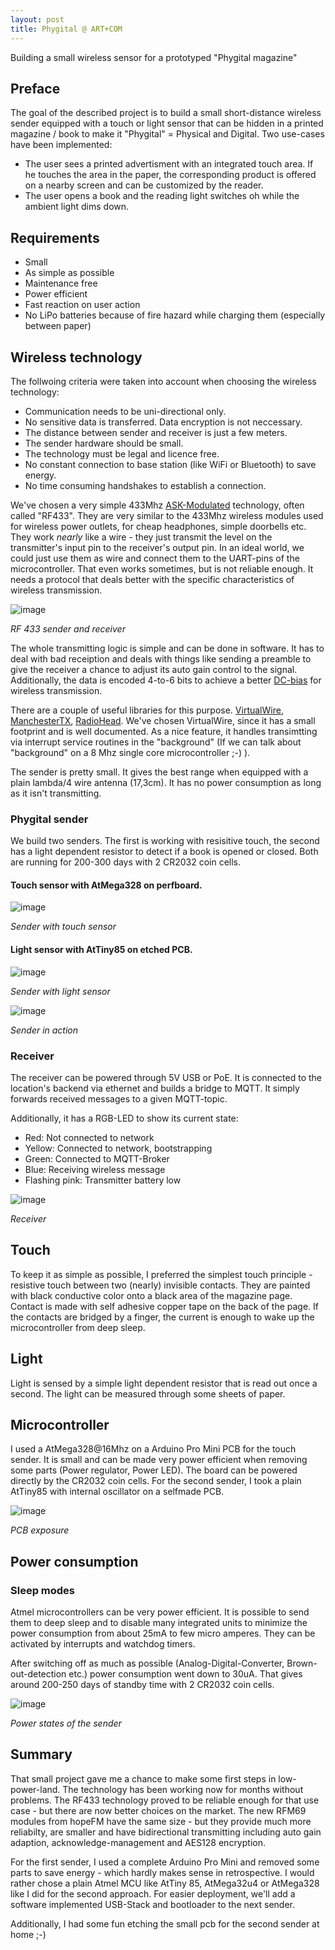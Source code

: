```yaml
---
layout: post
title: Phygital @ ART+COM
---
```

Building a small wireless sensor for a prototyped "Phygital magazine"


## Preface

The goal of the described project is to build a small short-distance wireless sender equipped with a touch or light sensor that can be hidden in a printed magazine / book to make it "Phygital" = Physical and Digital. 
Two use-cases have been implemented: 

* The user sees a printed advertisment with an integrated touch area. If he touches the area in the paper, the corresponding product is offered on a nearby screen and can be customized by the reader.
* The user opens a book and the reading light switches oh while the ambient light dims down.

## Requirements
* Small
* As simple as possible
* Maintenance free
* Power efficient 
* Fast reaction on user action
* No LiPo batteries because of fire hazard while charging them (especially between paper)

## Wireless technology
The follwoing criteria were taken into account when choosing the wireless technology:

* Communication needs to be uni-directional only.
* No sensitive data is transferred. Data encryption is not neccessary.
* The distance between sender and receiver is just a few meters.
* The sender hardware should be small.
* The technology must be legal and licence free.
* No constant connection to base station (like WiFi or Bluetooth) to save energy. 
* No time consuming handshakes to establish a connection.

We've chosen a very simple 433Mhz [ASK-Modulated](https://en.wikipedia.org/wiki/Amplitude-shift_keying) technology, often called "RF433". They are very similar to the 433Mhz wireless modules used for wireless power outlets, for cheap headphones, simple doorbells etc.
They work _nearly_ like a wire - they just transmit the level on the transmitter's input pin to the receiver's output pin. In an ideal world, we could just use them as wire and connect them to the UART-pins of the microcontroller. That even works sometimes, but is not reliable enough. It needs a protocol that deals better with the specific characteristics of wireless transmission.

![image](https://github.com/elRadish/artcom.github.io/blob/phygital/images/2016-7-26-Phygital/rf433.jpg)

*RF 433 sender and receiver*

The whole transmitting logic is simple and can be done in software. It has to deal with bad receiption and deals with things like sending a preamble to give the receiver a chance to adjust its auto gain control to the signal. Additionally, the data is encoded 4-to-6 bits to achieve a better [DC-bias](https://en.wikipedia.org/wiki/DC_bias) for wireless transmission.

There are a couple of useful libraries for this purpose. [VirtualWire](https://www.pjrc.com/teensy/td_libs_VirtualWire.html), [ManchesterTX](http://mchr3k.github.io/arduino-libs-manchester/), [RadioHead](http://www.airspayce.com/mikem/arduino/RadioHead/). We've chosen VirtualWire, since it has a small footprint and is well documented. As a nice feature, it handles transimtting via interrupt service routines in the "background" (If we can talk about "background" on a 8 Mhz single core microcontroller ;-) ).

The sender is pretty small. It gives the best range when equipped with a plain lambda/4 wire antenna (17,3cm). It has no power consumption as long as it isn't transmitting.

### Phygital sender

We build two senders. The first is working with resisitive touch, the second has a light dependent resistor to detect if a book is opened or closed.
Both are running for 200-300 days with 2 CR2032 coin cells.

#### Touch sensor with AtMega328 on perfboard.

![image](https://github.com/elRadish/artcom.github.io/blob/phygital/images/2016-7-26-Phygital/sender.png)

*Sender with touch sensor*

#### Light sensor with AtTiny85 on etched PCB.

![image](https://github.com/elRadish/artcom.github.io/blob/phygital/images/2016-7-26-Phygital/phy_book.png)

*Sender with light sensor*

![image](https://github.com/elRadish/artcom.github.io/blob/phygital/images/2016-7-26-Phygital/phy_book_working.gif)

*Sender in action*

### Receiver

The receiver can be powered through 5V USB or PoE. It is connected to the location's backend via ethernet and builds a bridge to MQTT. It simply forwards received messages to a given MQTT-topic.

Additionally, it has a RGB-LED to show its current state:
* Red: Not connected to network
* Yellow: Connected to network, bootstrapping
* Green: Connected to MQTT-Broker
* Blue: Receiving wireless message
* Flashing pink: Transmitter battery low

![image](https://github.com/elRadish/artcom.github.io/blob/phygital/images/2016-7-26-Phygital/receiver.png)

*Receiver*

## Touch
To keep it as simple as possible, I preferred the simplest touch principle - resistive touch between two (nearly) invisible contacts. They are painted with black conductive color onto a black area of the magazine page. Contact is made with self adhesive copper tape on the back of the page.
If the contacts are bridged by a finger, the current is enough to wake up the microcontroller from deep sleep.

## Light
Light is sensed by a simple light dependent resistor that is read out once a second. The light can be measured through some sheets of paper.

## Microcontroller
I used a AtMega328@16Mhz on a Arduino Pro Mini PCB for the touch sender. It is small and can be made very power efficient when removing some parts (Power regulator, Power LED). The board can be powered directly by the CR2032 coin cells.
For the second sender, I took a plain AtTiny85 with internal oscillator on a selfmade PCB.

![image](https://github.com/elRadish/artcom.github.io/blob/phygital/images/2016-7-26-Phygital/pcb.jpg)

*PCB exposure*

## Power consumption

### Sleep modes
Atmel microcontrollers can be very power efficient. It is possible to send them to deep sleep and to disable many integrated units to minimize the power consumption from about 25mA to few micro amperes. They can be activated by interrupts and watchdog timers.

After switching off as much as possible (Analog-Digital-Converter, Brown-out-detection etc.) power consumption went down to 30uA. That gives around 200-250 days of standby time with 2 CR2032 coin cells. 

![image](https://github.com/elRadish/artcom.github.io/blob/phygital/images/2016-7-26-Phygital/sender_lifecycle.png)

*Power states of the sender*

## Summary
That small project gave me a chance to make some first steps in low-power-land. 
The technology has been working now for months without problems.
The RF433 technology proved to be reliable enough for that use case - but there are now better choices on the market. The new RFM69 modules from hopeFM have the same size - but they provide much more reliabilty, are smaller and have bidirectional transmitting including auto gain adaption, acknowledge-management and AES128 encryption.

For the first sender, I used a complete Arduino Pro Mini and removed some parts to save energy - which hardly makes sense in retrospective. I would rather chose a plain Atmel MCU like AtTiny 85, AtMega32u4 or AtMega328 like I did for the second approach. 
For easier deployment, we'll add a software implemented USB-Stack and bootloader to the next sender.

Additionally, I had some fun etching the small pcb for the second sender at home ;-)